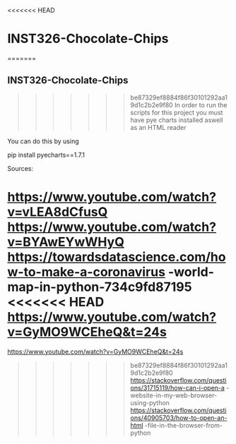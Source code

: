 
<<<<<<< HEAD
# INST326-Chocolate-Chips
=======
## INST326-Chocolate-Chips
>>>>>>> be87329ef8884f86f30101292aa19d1c2b2e9f80
In order to run the scripts for this project you must have pye charts installed aswell as an HTML reader

You can do this by using 

pip install pyecharts==1.7.1


Sources:

https://www.youtube.com/watch?v=vLEA8dCfusQ
https://www.youtube.com/watch?v=BYAwEYwWHyQ
https://towardsdatascience.com/how-to-make-a-coronavirus
-world-map-in-python-734c9fd87195
<<<<<<< HEAD
https://www.youtube.com/watch?v=GyMO9WCEheQ&t=24s
=======
https://www.youtube.com/watch?v=GyMO9WCEheQ&t=24s
>>>>>>> be87329ef8884f86f30101292aa19d1c2b2e9f80
https://stackoverflow.com/questions/31715119/how-can-i-open-a
-website-in-my-web-browser-using-python
https://stackoverflow.com/questions/40905703/how-to-open-an-html
-file-in-the-browser-from-python
